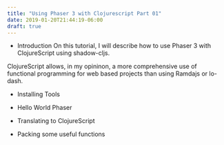 ```yaml
---
title: "Using Phaser 3 with Clojurescript Part 01"
date: 2019-01-20T21:44:19-06:00
draft: true
---
```


* Introduction
On this tutorial, I will describe how to use Phaser 3 with ClojureScript using
shadow-cljs. 

ClojureScript allows, in my opininon, a more comprehensive use of functional 
programming for web based projects than using Ramdajs or lo-dash. 

* Installing Tools

* Hello World Phaser

* Translating to ClojureScript

* Packing some useful functions

